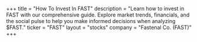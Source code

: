 +++
title = "How To Invest In FAST"
description = "Learn how to invest in FAST with our comprehensive guide. Explore market trends, financials, and the social pulse to help you make informed decisions when analyzing $FAST."
ticker = "FAST"
layout = "stocks"
company = "Fastenal Co. (FAST)"
+++

